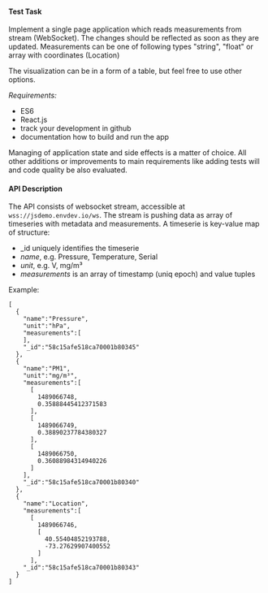 #### Test Task

Implement a single page application which reads measurements from stream (WebSocket). The changes should be reflected as soon as they are updated. Measurements can be one of following types "string", "float" or array with coordinates (Location)

The visualization can be in a form of a table, but feel free to use other options.

_Requirements:_
- ES6
- React.js
- track your development in github
- documentation how to build and run the app

Managing of application state and side effects is a matter of choice.
All other additions or improvements to main requirements like adding tests will and code quality be also evaluated. 

#### API Description

The API consists of websocket stream, accessible at ```wss://jsdemo.envdev.io/ws```. The stream is pushing data as array of timeseries with metadata and measurements. A timeserie is key-value map of structure:

- _id uniquely identifies the timeserie
- _name_, e.g. Pressure, Temperature, Serial
- _unit_, e.g. V, mg/m³
- _measurements_ is an array of timestamp (uniq epoch) and value tuples

Example:
```
[
  {
    "name":"Pressure",
    "unit":"hPa",
    "measurements":[
    ],
    "_id":"58c15afe518ca70001b80345"
  },
  {
    "name":"PM1",
    "unit":"mg/m³",
    "measurements":[
      [
        1489066748,
        0.35888445412371583
      ],
      [
        1489066749,
        0.38890237784380327
      ],
      [
        1489066750,
        0.36088984314940226
      ]
    ],
    "_id":"58c15afe518ca70001b80340"
  },
  {
    "name":"Location",
    "measurements":[
      [
        1489066746,
        [
          40.55404852193788,
          -73.27629907400552
        ]
      ],
    "_id":"58c15afe518ca70001b80343"
  }
]
```
